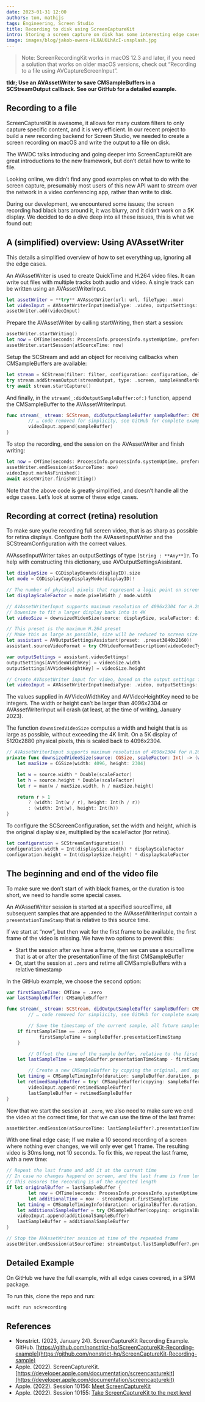 ```yaml
---
date: 2023-01-31 12:00
authors: tom, mathijs
tags: Engineering, Screen Studio
title: Recording to disk using ScreenCaptureKit
intro: Storing a screen capture on disk has some interesting edge cases when using ScreenCaptureKit. The documentation and WWDC videos don't really cover using the captured frame samples. We created an example.
image: images/blog/jakob-owens-HLXAU6LhAcI-unsplash.jpg
---
```



> Note: ScreenRecordingKit works in macOS 12.3 and later, if you need a solution that works on older macOS versions, check out “Recording to a file using AVCaptureScreenInput”.

**tldr; Use an AVAssetWriter to save CMSampleBuffers in a SCStreamOutput callback. See our GitHub for a detailed example.**

## Recording to a file

ScreenCaptureKit is awesome, it allows for many custom filters to only capture specific content, and it is very efficient. In our recent project to build a new recording backend for Screen Studio, we needed to create a screen recording on macOS and write the output to a file on disk.

The WWDC talks introducing and going deeper into ScreenCaptureKit are great introductions to the new framework, but don’t detail how to write to file.

Looking online, we didn’t find any good examples on what to do with the screen capture, presumably most users of this new API want to stream over the network in a video conferencing app, rather than write to disk. 

During our development, we encountered some issues; the screen recording had black bars around it, it was blurry, and it didn’t work on a 5K display. We decided to do a dive deep into all these issues, this is what we found out:

## A (simplified) overview: Using AVAssetWriter

This details a simplified overview of how to set everything up, ignoring all the edge cases.

An AVAssetWriter is used to create QuickTime and H.264 video files. It can write out files with multiple tracks both audio and video. A single track can be written using an AVAssetWriterInput.

```swift
let assetWriter = **try** AVAssetWriter(url: url, fileType: .mov)
let videoInput = AVAssetWriterInput(mediaType: .video, outputSettings: nil)
assetWriter.add(videoInput)
```

Prepare the AVAssetWriter by calling startWriting, then start a session:

```swift
assetWriter.startWriting()
let now = CMTime(seconds: ProcessInfo.processInfo.systemUptime, preferredTimescale: 100)
assetWriter.startSession(atSourceTime: now)
```

Setup the SCStream and add an object for receiving callbacks when CMSampleBuffers are available:

```swift
let stream = SCStream(filter: filter, configuration: configuration, delegate: **nil**)
try stream.addStreamOutput(streamOutput, type: .screen, sampleHandlerQueue: videoSampleBufferQueue)
try await stream.startCapture()
```

And finally, in the `stream(_:didOutputSampleBuffer:of:)` function, append the CMSampleBuffer to the AVAssetWriterInput.

```swift
func stream(_ stream: SCStream, didOutputSampleBuffer sampleBuffer: CMSampleBuffer, of type: SCStreamOutputType) {
        // … code removed for simplicity, see GitHub for complete example
        videoInput.append(sampleBuffer)
}
```

To stop the recording, end the session on the AVAssetWriter and finish writing:

```swift
let now = CMTime(seconds: ProcessInfo.processInfo.systemUptime, preferredTimescale: 100)
assetWriter.endSession(atSourceTime: now)
videoInput.markAsFinished()
await assetWriter.finishWriting()
```

Note that the above code is greatly simplified, and doesn’t handle all the edge cases. Let’s look at some of these edge cases.

## Recording at correct (retina) resolution

To make sure you’re recording full screen video, that is as sharp as possible for retina displays. Configure both the AVAssetInputWriter and the SCStreamConfiguration with the correct values.

AVAssetInputWriter takes an outputSettings of type `[String : **Any**]?`. To help with constructing this dictionary, use AVOutputSettingsAssistant.

```swift
let displaySize = CGDisplayBounds(displayID).size
let mode = CGDisplayCopyDisplayMode(displayID)!

// The number of physical pixels that represent a logic point on screen, currently 2 for MacBook Pro retina displays
let displayScaleFactor = mode.pixelWidth / mode.width

// AVAssetWriterInput supports maximum resolution of 4096x2304 for H.264
// Downsize to fit a larger display back into in 4K
let videoSize = downsizedVideoSize(source: displaySize, scaleFactor: displayScaleFactor)

// This preset is the maximum H.264 preset
// Make this as large as possible, size will be reduced to screen size by computed videoSize
let assistant = AVOutputSettingsAssistant(preset: .preset3840x2160)!
assistant.sourceVideoFormat = try CMVideoFormatDescription(videoCodecType: .h264 , width: videoSize.width, height: videoSize.height)

var outputSettings = assistant.videoSettings!
outputSettings[AVVideoWidthKey] = videoSize.width
outputSettings[AVVideoHeightKey] = videoSize.height

// Create AVAssetWriter input for video, based on the output settings from the Assistant
let videoInput = AVAssetWriterInput(mediaType: .video, outputSettings: outputSettings)
```

The values supplied in AVVideoWidthKey and AVVideoHeightKey need to be integers. The width or height can’t be larger than 4096x2304 or AVAssetWriterInput will crash (at least, at the time of writing, January 2023).

The function `downsizedVideoSize` computes a width and height that is as large as possible, without exceeding the 4K limit. On a 5K display of 5120x2880 physical pixels, this is scaled back to 4096x2304.

```swift
// AVAssetWriterInput supports maximum resolution of 4096x2304 for H.264
private func downsizedVideoSize(source: CGSize, scaleFactor: Int) -> (width: Int, height: Int) {
    let maxSize = CGSize(width: 4096, height: 2304)

    let w = source.width * Double(scaleFactor)
    let h = source.height * Double(scaleFactor)
    let r = max(w / maxSize.width, h / maxSize.height)

    return r > 1
        ? (width: Int(w / r), height: Int(h / r))
        : (width: Int(w), height: Int(h))
}
```

To configure the SCScreenConfiguration, set the width and height, which is the original display size, multiplied by the scaleFactor (for retina).

```swift
let configuration = SCStreamConfiguration()
configuration.width = Int(displaySize.width) * displayScaleFactor
configuration.height = Int(displaySize.height) * displayScaleFactor
```

## The beginning and end of the video file

To make sure we don’t start of with black frames, or the duration is too short, we need to handle some special cases.

An AVAssetWriter session is started at a specified sourceTime, all subsequent samples that are appended to the AVAssetWriterInput contain a `presentationTimeStamp` that is relative to this source time. 

If we start at “now”, but then wait for the first frame to be available, the first frame of the video is missing. We have two options to prevent this:

- Start the session after we have a frame, then we can use a sourceTime that is at or after the presentationTime of the first CMSampleBuffer
- Or, start the session at `.zero` and retime all CMSampleBuffers with a relative timestamp

In the GitHub example, we choose the second option:

```swift
var firstSampleTime: CMTime = .zero
var lastSampleBuffer: CMSampleBuffer?

func stream(_ stream: SCStream, didOutputSampleBuffer sampleBuffer: CMSampleBuffer, of type: SCStreamOutputType) {
        // … code removed for simplicity, see GitHub for complete example

        // Save the timestamp of the current sample, all future samples will be offset by this
    if firstSampleTime == .zero {
            firstSampleTime = sampleBuffer.presentationTimeStamp
    }

        // Offset the time of the sample buffer, relative to the first sample
    let lastSampleTime = sampleBuffer.presentationTimeStamp - firstSampleTime

        // Create a new CMSampleBuffer by copying the original, and applying the new presentationTimeStamp
    let timing = CMSampleTimingInfo(duration: sampleBuffer.duration, presentationTimeStamp: lastSampleTime, decodeTimeStamp: sampleBuffer.decodeTimeStamp)
    let retimedSampleBuffer = try! CMSampleBuffer(copying: sampleBuffer, withNewTiming: [timing])
        videoInput.append(retimedSampleBuffer)
        lastSampleBuffer = retimedSampleBuffer
}
```

Now that we start the session at `.zero`, we also need to make sure we end the video at the correct time, for that we can use the time of the last frame:

```swift
assetWriter.endSession(atSourceTime: lastSampleBuffer?.presentationTimeStamp ?? .zero)
```

With one final edge case; If we make a 10 second recording of a screen where nothing ever changes, we will only ever get 1 frame. The resulting video is 30ms long, not 10 seconds. To fix this, we repeat the last frame, with a new time:

```swift
// Repeat the last frame and add it at the current time
// In case no changes happend on screen, and the last frame is from long ago
// This ensures the recording is of the expected length
if let originalBuffer = lastSampleBuffer {
        let now = CMTime(seconds: ProcessInfo.processInfo.systemUptime, preferredTimescale: 100)
        let additionalTime = now - streamOutput.firstSampleTime
    let timing = CMSampleTimingInfo(duration: originalBuffer.duration, presentationTimeStamp: additionalTime, decodeTimeStamp: originalBuffer.decodeTimeStamp)
    let additionalSampleBuffer = try CMSampleBuffer(copying: originalBuffer, withNewTiming: [timing])
    videoInput.append(additionalSampleBuffer)
    lastSampleBuffer = additionalSampleBuffer
}

// Stop the AVAssetWriter session at time of the repeated frame
assetWriter.endSession(atSourceTime: streamOutput.lastSampleBuffer?.presentationTimeStamp ?? .zero)
```

## Detailed Example

On GitHub we have the full example, with all edge cases covered, in a SPM package.

To run this, clone the repo and run:

```swift
swift run sckrecording
```

## References

- Nonstrict. (2023, January 24). ScreenCaptureKit Recording Example. GitHub. [https://github.com/nonstrict-hq/ScreenCaptureKit-Recording-example](https://github.com/nonstrict-hq/ScreenCaptureKit-Recording-sample)
- Apple. (2022). ScreenCaptureKit. [https://developer.apple.com/documentation/screencapturekit](https://developer.apple.com/documentation/screencapturekit)
- Apple. (2022). Session 10156: [Meet ScreenCaptureKit](https://developer.apple.com/wwdc22/10156)
- Apple. (2022). Session 10155: [Take ScreenCaptureKit to the next level](https://developer.apple.com/wwdc22/10155)
